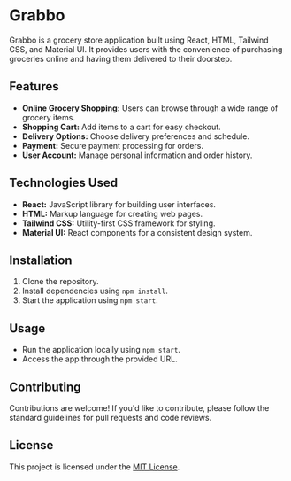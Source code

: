 # Grabbo

Grabbo is a grocery store application built using React, HTML, Tailwind CSS, and Material UI. It provides users with the convenience of purchasing groceries online and having them delivered to their doorstep.

## Features

- **Online Grocery Shopping:** Users can browse through a wide range of grocery items.
- **Shopping Cart:** Add items to a cart for easy checkout.
- **Delivery Options:** Choose delivery preferences and schedule.
- **Payment:** Secure payment processing for orders.
- **User Account:** Manage personal information and order history.

## Technologies Used

- **React:** JavaScript library for building user interfaces.
- **HTML:** Markup language for creating web pages.
- **Tailwind CSS:** Utility-first CSS framework for styling.
- **Material UI:** React components for a consistent design system.

## Installation

1. Clone the repository.
2. Install dependencies using `npm install`.
3. Start the application using `npm start`.

## Usage

- Run the application locally using `npm start`.
- Access the app through the provided URL.

## Contributing

Contributions are welcome! If you'd like to contribute, please follow the standard guidelines for pull requests and code reviews.

## License

This project is licensed under the [MIT License](LICENSE).
